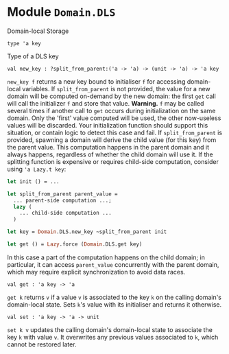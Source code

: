 # Module `Domain.DLS`
Domain-local Storage
```
type 'a key
```
Type of a DLS key
```
val new_key : ?split_from_parent:('a -> 'a) -> (unit -> 'a) -> 'a key
```
`new_key f` returns a new key bound to initialiser `f` for accessing domain-local variables.
If `split_from_parent` is not provided, the value for a new domain will be computed on-demand by the new domain: the first `get` call will call the initializer `f` and store that value.
**Warning.** `f` may be called several times if another call to `get` occurs during initialization on the same domain. Only the 'first' value computed will be used, the other now-useless values will be discarded. Your initialization function should support this situation, or contain logic to detect this case and fail.
If `split_from_parent` is provided, spawning a domain will derive the child value (for this key) from the parent value. This computation happens in the parent domain and it always happens, regardless of whether the child domain will use it. If the splitting function is expensive or requires child-side computation, consider using `'a Lazy.t key`:
```ocaml
let init () = ...

let split_from_parent parent_value =
  ... parent-side computation ...;
  lazy (
    ... child-side computation ...
  )

let key = Domain.DLS.new_key ~split_from_parent init

let get () = Lazy.force (Domain.DLS.get key)
```
In this case a part of the computation happens on the child domain; in particular, it can access `parent_value` concurrently with the parent domain, which may require explicit synchronization to avoid data races.
```
val get : 'a key -> 'a
```
`get k` returns `v` if a value `v` is associated to the key `k` on the calling domain's domain-local state. Sets `k`'s value with its initialiser and returns it otherwise.
```
val set : 'a key -> 'a -> unit
```
`set k v` updates the calling domain's domain-local state to associate the key `k` with value `v`. It overwrites any previous values associated to `k`, which cannot be restored later.